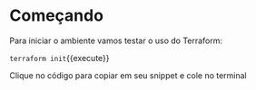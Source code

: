 # Começando

Para iniciar o ambiente vamos testar o uso do Terraform: 

`terraform init`{{execute}}

Clique no código para copiar em seu snippet e cole no terminal